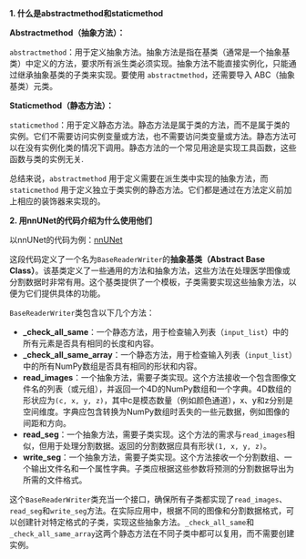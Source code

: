 **1. 什么是abstractmethod和staticmethod**

**Abstractmethod（抽象方法）：**

`abstractmethod`：用于定义抽象方法。抽象方法是指在基类（通常是一个抽象基类）中定义的方法，要求所有派生类必须实现。抽象方法不能直接实例化，只能通过继承抽象基类的子类来实现。要使用 `abstractmethod`，还需要导入 ABC（抽象基类）元类。

**Staticmethod（静态方法）：**

`staticmethod`：用于定义静态方法。静态方法是属于类的方法，而不是属于类的实例。它们不需要访问实例变量或方法，也不需要访问类变量或方法。静态方法可以在没有实例化类的情况下调用。静态方法的一个常见用途是实现工具函数，这些函数与类的实例无关.

总结来说，`abstractmethod` 用于定义需要在派生类中实现的抽象方法，而 `staticmethod` 用于定义独立于类实例的静态方法。它们都是通过在方法定义前加上相应的装饰器来实现的。

**2. 用nnUNet的代码介绍为什么使用他们**

以nnUNet的代码为例：[nnUNet](https://github.com/MIC-DKFZ/nnUNet/blob/b236536528488bfe59c5584ff037e48acd1aaed8/nnunetv2/imageio/base_reader_writer.py)

这段代码定义了一个名为`BaseReaderWriter`的**抽象基类（Abstract Base Class）**。该基类定义了一些通用的方法和抽象方法，这些方法在处理医学图像或分割数据时非常有用。这个基类提供了一个模板，子类需要实现这些抽象方法，以便为它们提供具体的功能。

`BaseReaderWriter`类包含以下几个方法：

- **_check_all_same**：一个静态方法，用于检查输入列表（`input_list`）中的所有元素是否具有相同的长度和内容。
- **_check_all_same_array**：一个静态方法，用于检查输入列表（`input_list`）中的所有NumPy数组是否具有相同的形状和内容。
- **read_images**：一个抽象方法，需要子类实现。这个方法接收一个包含图像文件名的列表（或元组），并返回一个4D的NumPy数组和一个字典。4D数组的形状应为`(c, x, y, z)`，其中c是模态数量（例如颜色通道），x、y和z分别是空间维度。字典应包含转换为NumPy数组时丢失的一些元数据，例如图像的间距和方向。
- **read_seg**：一个抽象方法，需要子类实现。这个方法的需求与`read_images`相似，但用于处理分割数据。返回的分割数据应具有形状`(1, x, y, z)`。
- **write_seg**：一个抽象方法，需要子类实现。这个方法接收一个分割数组、一个输出文件名和一个属性字典。子类应根据这些参数将预测的分割数据导出为所需的文件格式。

这个`BaseReaderWriter`类充当一个接口，确保所有子类都实现了`read_images`、`read_seg`和`write_seg`方法。在实际应用中，根据不同的图像和分割数据格式，可以创建针对特定格式的子类，实现这些抽象方法。`_check_all_same`和`_check_all_same_array`这两个静态方法在不同子类中都可以复用，而不需要创建实例。

